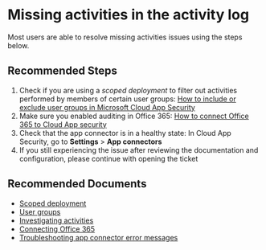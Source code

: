 <properties
	pageTitle="Missing activities in the activity log"
	description="Missing activities in the activity log"
	infoBubbleText=""
	service="microsoft.mcas"
	resource=""
	authors="shsagir"
	ms.author="shsagir"
	displayOrder=""
	articleId="mcas-missing-activities"
	diagnosticScenario=""
	selfHelpType="generic"
	supportTopicIds="32574672"
	resourceTags=""
	productPesIds="16031"
	cloudEnvironments="public"
/>

# Missing activities in the activity log

Most users are able to resolve missing activities issues using the steps below.

## **Recommended Steps**

1. Check if you are using a *scoped deployment* to filter out activities performed by members of certain user groups: [How to include or exclude user groups in Microsoft Cloud App Security](https://docs.microsoft.com/cloud-app-security/scoped-deployment#include-or-exclude-user-groups)
1. Make sure you enabled auditing in Office 365: [How to connect Office 365 to Cloud App security](https://docs.microsoft.com/cloud-app-security/connect-office-365-to-microsoft-cloud-app-security#how-to-connect-office-365-to-cloud-app-security)
1. Check that the app connector is in a healthy state: In Cloud App Security, go to **Settings** > **App connectors**
1. If you still experiencing the issue after reviewing the documentation and configuration, please continue with opening the ticket

## **Recommended Documents**

* [Scoped deployment](https://docs.microsoft.com/cloud-app-security/scoped-deployment)
* [User groups](https://docs.microsoft.com/cloud-app-security/user-groups)
* [Investigating activities](https://docs.microsoft.com/cloud-app-security/activity-filters)
* [Connecting Office 365](https://docs.microsoft.com/cloud-app-security/connect-office-365-to-microsoft-cloud-app-security)
* [Troubleshooting app connector error messages](https://docs.microsoft.com/cloud-app-security/troubleshooting-api-connectors-using-error-messages)
